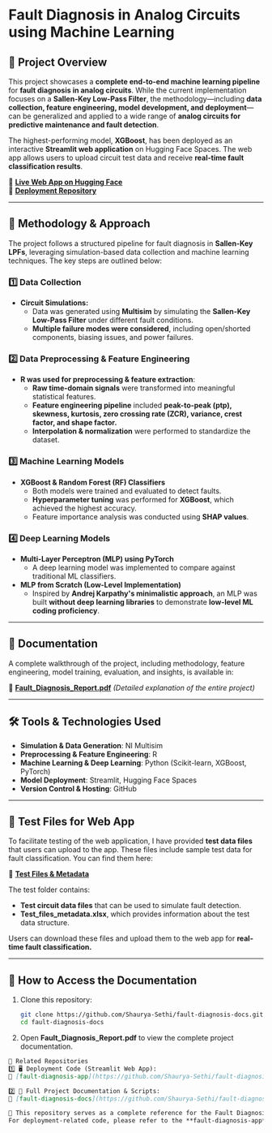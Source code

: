 # Fault Diagnosis in Analog Circuits using Machine Learning

## 📌 Project Overview

This project showcases a **complete end-to-end machine learning pipeline** for **fault diagnosis in analog circuits**. While the current implementation focuses on a **Sallen-Key Low-Pass Filter**, the methodology—including **data collection, feature engineering, model development, and deployment**—can be generalized and applied to a wide range of **analog circuits for predictive maintenance and fault detection**.

The highest-performing model, **XGBoost**, has been deployed as an interactive **Streamlit web application** on Hugging Face Spaces. The web app allows users to upload circuit test data and receive **real-time fault classification results**.

🔗 **[Live Web App on Hugging Face](https://huggingface.co/spaces/Shaurya-Sethi/fault-diagnosis)**\
🔗 **[Deployment Repository](https://github.com/Shaurya-Sethi/fault-diagnosis-app)**

---

## **💊 Methodology & Approach**

The project follows a structured pipeline for fault diagnosis in **Sallen-Key LPFs**, leveraging simulation-based data collection and machine learning techniques. The key steps are outlined below:

### **1️⃣ Data Collection**

- **Circuit Simulations:**
  - Data was generated using **Multisim** by simulating the **Sallen-Key Low-Pass Filter** under different fault conditions.
  - **Multiple failure modes were considered**, including open/shorted components, biasing issues, and power failures.

### **2️⃣ Data Preprocessing & Feature Engineering**

- **R was used for preprocessing & feature extraction**:
  - **Raw time-domain signals** were transformed into meaningful statistical features.
  - **Feature engineering pipeline** included **peak-to-peak (ptp), skewness, kurtosis, zero crossing rate (ZCR), variance, crest factor, and shape factor.**
  - **Interpolation & normalization** were performed to standardize the dataset.

### **3️⃣ Machine Learning Models**

- **XGBoost & Random Forest (RF) Classifiers**
  - Both models were trained and evaluated to detect faults.
  - **Hyperparameter tuning** was performed for **XGBoost**, which achieved the highest accuracy.
  - Feature importance analysis was conducted using **SHAP values**.

### **4️⃣ Deep Learning Models**

- **Multi-Layer Perceptron (MLP) using PyTorch**
  - A deep learning model was implemented to compare against traditional ML classifiers.
- **MLP from Scratch (Low-Level Implementation)**
  - Inspired by **Andrej Karpathy's minimalistic approach**, an MLP was built **without deep learning libraries** to demonstrate **low-level ML coding proficiency**.

---

## **📝 Documentation**

A complete walkthrough of the project, including methodology, feature engineering, model training, evaluation, and insights, is available in:

📝 **[Fault\_Diagnosis\_Report.pdf](https://github.com/Shaurya-Sethi/fault-diagnosis-docs/blob/main/Fault%20Diagnosis%20in%20Analog%20Circuits%20Using%20Machine%20Learning%20and%20Deep%20Learning.pdf)** *(Detailed explanation of the entire project)*

---

## **🛠️ Tools & Technologies Used**

- **Simulation & Data Generation**: NI Multisim
- **Preprocessing & Feature Engineering**: R
- **Machine Learning & Deep Learning**: Python (Scikit-learn, XGBoost, PyTorch)
- **Model Deployment**: Streamlit, Hugging Face Spaces
- **Version Control & Hosting**: GitHub

---

## **🧪 Test Files for Web App**

To facilitate testing of the web application, I have provided **test data files** that users can upload to the app. These files include sample test data for fault classification. You can find them here:

📂 **[Test Files & Metadata](https://github.com/Shaurya-Sethi/fault-diagnosis-docs/tree/main/test-files)**

The test folder contains:

- **Test circuit data files** that can be used to simulate fault detection.
- **Test\_files\_metadata.xlsx**, which provides information about the test data structure.

Users can download these files and upload them to the web app for **real-time fault classification.**

---

## **🚀 How to Access the Documentation**

1. Clone this repository:

   ```bash
   git clone https://github.com/Shaurya-Sethi/fault-diagnosis-docs.git
   cd fault-diagnosis-docs
   ```

2. Open **Fault\_Diagnosis\_Report.pdf** to view the complete project documentation.

```md
🔗 Related Repositories  
1️⃣ 🖥️ Deployment Code (Streamlit Web App):  
🔗 [fault-diagnosis-app](https://github.com/Shaurya-Sethi/fault-diagnosis-app)  

2️⃣ 📝 Full Project Documentation & Scripts:  
🔗 [fault-diagnosis-docs](https://github.com/Shaurya-Sethi/fault-diagnosis-docs)  

🚀 This repository serves as a complete reference for the Fault Diagnosis project, including code, dataset, and research documentation.  
For deployment-related code, please refer to the **fault-diagnosis-app** repository.
```

